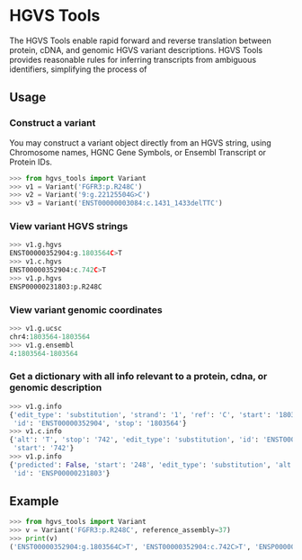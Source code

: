 # HGVS Tools

The HGVS Tools enable rapid forward and reverse translation between protein, cDNA, and genomic HGVS variant
descriptions. HGVS Tools provides reasonable rules for inferring transcripts from ambiguous identifiers, simplifying the
process of 

## Usage

### Construct a variant
You may construct a variant object directly from an HGVS string, using Chromosome names, HGNC Gene Symbols, or Ensembl
Transcript or Protein IDs.
```python
>>> from hgvs_tools import Variant
>>> v1 = Variant('FGFR3:p.R248C')
>>> v2 = Variant('9:g.22125504G>C')
>>> v3 = Variant('ENST00000003084:c.1431_1433delTTC')
```

### View variant HGVS strings
```python
>>> v1.g.hgvs
ENST00000352904:g.1803564C>T
>>> v1.c.hgvs
ENST00000352904:c.742C>T
>>> v1.p.hgvs
ENSP00000231803:p.R248C
```

### View variant genomic coordinates
```python
>>> v1.g.ucsc
chr4:1803564-1803564
>>> v1.g.ensembl
4:1803564-1803564
```

### Get a dictionary with all info relevant to a protein, cdna, or genomic description
```python
>>> v1.g.info
{'edit_type': 'substitution', 'strand': '1', 'ref': 'C', 'start': '1803564', 'chromosome': '4', 'alt': 'T',
 'id': 'ENST00000352904', 'stop': '1803564'}
>>> v1.c.info
{'alt': 'T', 'stop': '742', 'edit_type': 'substitution', 'id': 'ENST00000352904', 'ref': 'C', 'predicted': False, 
 'start': '742'}
>>> v1.p.info
{'predicted': False, 'start': '248', 'edit_type': 'substitution', 'alt': 'C', 'stop': '248', 'ref': 'R',
 'id': 'ENSP00000231803'}
```

## Example
```python
>>> from hgvs_tools import Variant
>>> v = Variant('FGFR3:p.R248C', reference_assembly=37)
>>> print(v)
('ENST00000352904:g.1803564C>T', 'ENST00000352904:c.742C>T', 'ENSP00000231803:p.R248C')
```
